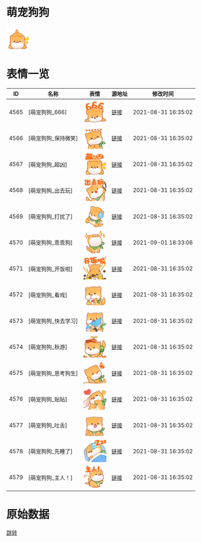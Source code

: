 # 萌宠狗狗

<img src="./cover.png" height="60" alt="cover" />

# 表情一览

|ID|名称|表情|源地址|修改时间|
|----|----|----|----|----|
|4565|[萌宠狗狗_666]|<img src="./pic/004565_%5B萌宠狗狗_666%5D.png" height="60" alt="666"/>|[链接](http://i0.hdslb.com/bfs/emote/4b4e48f5710a9753dd79895314ccdc7caf64b24c.png)|2021-08-31 16:35:02|
|4566|[萌宠狗狗_保持微笑]|<img src="./pic/004566_%5B萌宠狗狗_保持微笑%5D.png" height="60" alt="保持微笑"/>|[链接](http://i0.hdslb.com/bfs/emote/f747ff1fba4a37b7ba92e877ff666b41aa07aaad.png)|2021-08-31 16:35:02|
|4567|[萌宠狗狗_超凶]|<img src="./pic/004567_%5B萌宠狗狗_超凶%5D.png" height="60" alt="超凶"/>|[链接](http://i0.hdslb.com/bfs/emote/cc4e84a439e28148febeb3f1255556523f4aa8ed.png)|2021-08-31 16:35:02|
|4568|[萌宠狗狗_出去玩]|<img src="./pic/004568_%5B萌宠狗狗_出去玩%5D.png" height="60" alt="出去玩"/>|[链接](http://i0.hdslb.com/bfs/emote/2a076fbaed8a84670e43481c6e83925e77f7cca7.png)|2021-08-31 16:35:02|
|4569|[萌宠狗狗_打扰了]|<img src="./pic/004569_%5B萌宠狗狗_打扰了%5D.png" height="60" alt="打扰了"/>|[链接](http://i0.hdslb.com/bfs/emote/7867ec94ba19d09fb1e293a96cf3e3ab296c2fcb.png)|2021-08-31 16:35:02|
|4570|[萌宠狗狗_乖乖狗]|<img src="./pic/004570_%5B萌宠狗狗_乖乖狗%5D.png" height="60" alt="乖乖狗"/>|[链接](http://i0.hdslb.com/bfs/emote/dc9b2fa51f5b39e09ead236040f69c5e81eb6bf4.png)|2021-09-01 18:33:06|
|4571|[萌宠狗狗_开饭啦]|<img src="./pic/004571_%5B萌宠狗狗_开饭啦%5D.png" height="60" alt="开饭啦"/>|[链接](http://i0.hdslb.com/bfs/emote/115a71c0c266592e7561b276625920a79cae9ad2.png)|2021-08-31 16:35:02|
|4572|[萌宠狗狗_看戏]|<img src="./pic/004572_%5B萌宠狗狗_看戏%5D.png" height="60" alt="看戏"/>|[链接](http://i0.hdslb.com/bfs/emote/73126ca43c62c02aee862fd1b64c664098431cf1.png)|2021-08-31 16:35:02|
|4573|[萌宠狗狗_快去学习]|<img src="./pic/004573_%5B萌宠狗狗_快去学习%5D.png" height="60" alt="快去学习"/>|[链接](http://i0.hdslb.com/bfs/emote/cb79a45cedf123da9c54eaec5d48dd3e2cdc3bcd.png)|2021-08-31 16:35:02|
|4574|[萌宠狗狗_秋游]|<img src="./pic/004574_%5B萌宠狗狗_秋游%5D.png" height="60" alt="秋游"/>|[链接](http://i0.hdslb.com/bfs/emote/edd8b271c7001dd31dcb814f76c2675060a31f28.png)|2021-08-31 16:35:02|
|4575|[萌宠狗狗_思考狗生]|<img src="./pic/004575_%5B萌宠狗狗_思考狗生%5D.png" height="60" alt="思考狗生"/>|[链接](http://i0.hdslb.com/bfs/emote/e6a03db81fcbda1eb866203f97a5ee25365adc5f.png)|2021-08-31 16:35:02|
|4576|[萌宠狗狗_贴贴]|<img src="./pic/004576_%5B萌宠狗狗_贴贴%5D.png" height="60" alt="贴贴"/>|[链接](http://i0.hdslb.com/bfs/emote/07f31d1e2797491ae5b4a07b3fc10fe06a680903.png)|2021-08-31 16:35:02|
|4577|[萌宠狗狗_吐舌]|<img src="./pic/004577_%5B萌宠狗狗_吐舌%5D.png" height="60" alt="吐舌"/>|[链接](http://i0.hdslb.com/bfs/emote/c37534019f514c99f30291ecd341bb97bcadcaea.png)|2021-08-31 16:35:02|
|4578|[萌宠狗狗_先睡了]|<img src="./pic/004578_%5B萌宠狗狗_先睡了%5D.png" height="60" alt="先睡了"/>|[链接](http://i0.hdslb.com/bfs/emote/33334945029a33c54539341c037a57cdb647aab0.png)|2021-08-31 16:35:02|
|4579|[萌宠狗狗_主人！]|<img src="./pic/004579_%5B萌宠狗狗_主人！%5D.png" height="60" alt="主人！"/>|[链接](http://i0.hdslb.com/bfs/emote/194daf7a66e601bc67e202213615e03cba032e59.png)|2021-08-31 16:35:02|

# 原始数据

[跳转](./raw.json)

